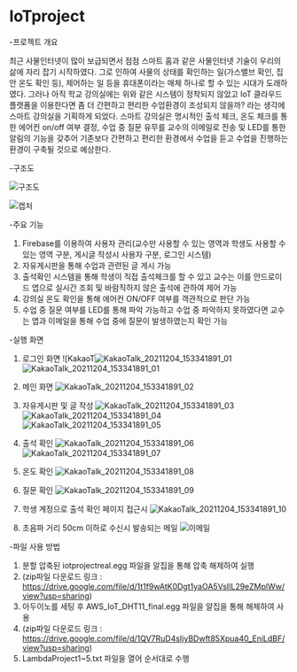# IoTproject


-프로젝트 개요

최근 사물인터넷이 많이 보급되면서 점점 스마트 홈과 같은 사물인터넷 기술이 우리의 삶에 자리 잡기 시작하였다. 그로 인하여 사물의 상태를 확인하는 일(가스밸브 확인, 집 안 온도 확인 등), 제어하는 일 등을 휴대폰이라는 매체 하나로 할 수 있는 시대가 도래하였다. 그러나 아직 학교 강의실에는 위와 같은 시스템이 정착되지 않았고 IoT 클라우드 플랫폼을 이용한다면 좀 더 간편하고 편리한 수업환경이 조성되지 않을까? 라는 생각에 스마트 강의실을 기획하게 되었다. 스마트 강의실은 명시적인 출석 체크, 온도 체크를 통한 에어컨 on/off 여부 결정, 수업 중 질문 유무를 교수의 이메일로 전송 및 LED를 통한 알림의 기능을 갖추어 기존보다 간편하고 편리한 환경에서 수업을 듣고 수업을 진행하는 환경이 구축될 것으로 예상한다.

-구조도

![구조도](https://user-images.githubusercontent.com/70841847/144703699-a1e56562-97d1-4477-a2cd-fcd6c3507a3e.jpg)


![캡처](https://user-images.githubusercontent.com/70841847/144700610-6ae7a363-e0a9-481b-96b4-c338ab1d1802.JPG)

-주요 기능

1. Firebase를 이용하여 사용자 관리(교수만 사용할 수 있는 영역과 학생도 사용할 수 있는 영역 구분, 게시글 작성시 사용자 구분, 로그인 시스템)
2. 자유게시판을 통해 수업과 관련된 글 게시 가능
3. 출석확인 시스템을 통해 학생이 직접 출석체크를 할 수 있고 교수는 이를 안드로이드 앱으로 실시간 조회 및 바람직하지 않은 출석에 관하여 제어 가능
4. 강의실 온도 확인을 통해 에어컨 ON/OFF 여부를 객관적으로 판단 가능
5. 수업 중 질문 여부를 LED를 통해 파악 가능하고 수업 중 파악하지 못하였다면 교수는 앱과 이메일을 통해 수업 중에 질문이 발생하였는지 확인 가능

-실행 화면

1. 로그인 화면
![KakaoT![KakaoTalk_20211204_153341891_01](https://user-images.githubusercontent.com/70841847/144700653-59db6302-40e8-477a-b150-2acf9bacb8da.jpg)
![KakaoTalk_20211204_153341891_01](https://user-images.githubusercontent.com/70841847/144700661-5bed6403-ad95-442d-88b5-ee5a08dcdd3d.jpg)

2. 메인 화면
![KakaoTalk_20211204_153341891_02](https://user-images.githubusercontent.com/70841847/144700668-206ca63b-3b65-4103-a302-d818da14c6c1.jpg)

3. 자유게시판 및 글 작성
![KakaoTalk_20211204_153341891_03](https://user-images.githubusercontent.com/70841847/144700675-f1af1106-34d2-4176-828a-f97fc6c5ff87.jpg)
![KakaoTalk_20211204_153341891_04](https://user-images.githubusercontent.com/70841847/144700692-5127f555-dde6-4a22-b6f5-3f15d967a6f7.jpg)
![KakaoTalk_20211204_153341891_05](https://user-images.githubusercontent.com/70841847/144700697-03e9cfa3-23a8-4134-adcf-7bb53adba628.jpg)

4. 출석 확인
![KakaoTalk_20211204_153341891_06](https://user-images.githubusercontent.com/70841847/144700704-fd57e7ea-cfe0-4871-856a-56f8d66570ad.jpg)
![KakaoTalk_20211204_153341891_07](https://user-images.githubusercontent.com/70841847/144700705-256588a2-a7e2-4a3d-9981-7524b9067dd6.jpg)

5. 온도 확인
![KakaoTalk_20211204_153341891_08](https://user-images.githubusercontent.com/70841847/144700712-d8390891-8dbb-4156-b04c-6c6711a0dd8b.jpg)

6. 질문 확인
![KakaoTalk_20211204_153341891_09](https://user-images.githubusercontent.com/70841847/144700720-e696a751-a9e7-4201-b76e-26a73dc77d08.jpg)

7. 학생 계정으로 출석 확인 페이지 접근시
![KakaoTalk_20211204_153341891_10](https://user-images.githubusercontent.com/70841847/144700728-c0da2d1a-549e-470a-8f6f-2edc69ab83f3.jpg)

8. 초음파 거리 50cm 이하로 수신시 발송되는 메일
![이메일](https://user-images.githubusercontent.com/70841847/144700776-dd085e30-8a85-4f48-8628-341aae7b01ae.JPG)

-파일 사용 방법
1. 분할 압축된 iotprojectreal.egg 파일을 알집을 통해 압축 해제하여 실행 
2. (zip파일 다운로드 링크 : https://drive.google.com/file/d/1t1f9wAtK0Dgt1yaOA5VsIlL29eZMplWw/view?usp=sharing)
3. 아두이노를 세팅 후 AWS_IoT_DHT11_final.egg 파일을 알집을 통해 해제하여 사용 
4. (zip파일 다운로드 링크 : https://drive.google.com/file/d/1QV7RuD4sIjyBDwft85Xpua40_EniLdBF/view?usp=sharing)
5. LambdaProject1~5.txt 파일을 열어 순서대로 수행
